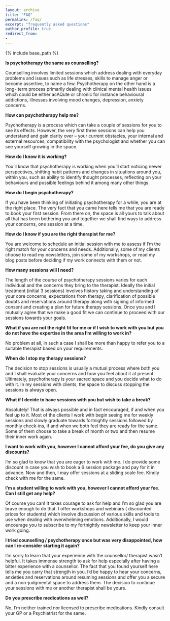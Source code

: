 ```yaml
---
layout: archive
title: "FAQ"
permalink: /faq/
excerpt: "frequently asked questions"
author_profile: true
redirect_from:
-
---
```

{% include base_path %}

**Is psychotherapy the same as counselling?**

Counselling involves limited sessions which address dealing with everyday problems and issues such as life stresses, skills to manage anger or become assertive, to name a few. Psychotherapy on the other hand is a long- term process primarily dealing with clinical mental health issues which could be either acAQute or chronic for instance behavioural addictions, illnesses involving mood changes, depression, anxiety concerns. 

**How can psychotherapy help me?**

Psychotherapy is a process which can take a couple of sessions for you to see its effects. However, the very first three sessions can help you understand and gain clarity over – your current obstacles, your internal and external resources, compatibility with the psychologist and whether you can see yourself growing in the space.

**How do I know it is working?**

You’ll know that psychotherapy is working when you’ll start noticing newer perspectives, shifting habit patterns and changes in situations around you, within you, such as ability to identify thought processes, reflecting on your behaviours and possible feelings behind it among many other things.  

**How do I begin psychotherapy?**

If you have been thinking of initiating psychotherapy for a while, you are at the right place. The very fact that you came here tells me that you are ready to book your first session. From there on, the space is all yours to talk about all that has been bothering you and together we shall find ways to address your concerns, one session at a time.  

**How do I know if you are the right therapist for me?**

You are welcome to schedule an initial session with me to assess if I’m the right match for your concerns and needs. Additionally, some of my clients choose to read my newsletters, join some of my workshops, or read my blog posts before deciding if my work connects with them or not. 

**How many sessions will I need?**

The length of the course of psychotherapy sessions varies for each individual and the concerns they bring to the therapist. Ideally the initial treatment (initial 3 sessions) involves history taking and understanding of your core concerns, expectations from therapy, clarification of possible doubts and reservations around therapy along with signing of informed consent and creating a plan for future therapy sessions. Once you and I mutually agree that we make a good fit we can continue to proceed with our sessions towards your goals. 

**What if you are not the right fit for me or if I wish to work with you but you do not have the expertise in the area I’m willing to work in?**

No problem at all, in such a case I shall be more than happy to refer you to a suitable therapist  based on your requirements. 

**When do I stop my therapy sessions?**

The decision to stop sessions is usually a mutual process where both you and I shall evaluate your concerns and how you feel about it at present. Ultimately, psychotherapy is your sacred space and you decide what to do with it. In my sessions with clients, the space to discuss stopping the sessions is always open. 

**What if I decide to have sessions with you but wish to take a break?**

Absolutely! That is always possible and in fact encouraged, if and when you feel up to it. Most of the clients I work with begin seeing me for weekly sessions and slowly graduate towards fortnightly sessions followed by monthly check-ins, if and when we both feel they are ready for the same. Some of them choose to take a break of month or two and then resume their inner work again. 

**I want to work with you, however I cannot afford your fee, do you give any discounts?**

I’m so glad to know that you are eager to work with me. I do provide some discount in case you wish to book a 6 session package and pay for it in advance. 
Now and then, I may offer sessions at a sliding scale fee. Kindly check with me for the same. 

**I’m a student willing to work with you, however I cannot afford your fee. Can I still get any help?**

Of course you can! It takes courage to ask for help and I’m so glad you are brave enough to do that.
I offer workshops and webinars ( discounted prices for students) which involve discussion of various skills and tools to use when dealing with overwhelming emotions. Additionally, I would encourage you to subscribe to my fortnightly newsletter to keep your inner work going. 

**I tried counselling / psychotherapy once but was very disappointed, how can I re-consider starting it again?**

I’m sorry to learn that your experience with the counsellor/ therapist wasn’t helpful. It takes immense strength to ask for help especially after having a bitter experience with a counsellor. The fact that you found yourself here tells me you carry that strength in you. I’d be happy to hear your concerns, anxieties and reservations around resuming sessions and offer you a secure and a non-judgmental space to address them. The decision to continue your sessions with me or another therapist shall be yours.  

**Do you prescribe medications as well?**

No, I’m neither trained nor licensed to prescribe medications. Kindly consult your GP or a Psychiatrist for the same. 

